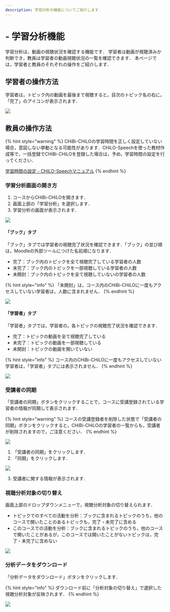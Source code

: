 ```yaml
---
description: 学習分析の機能についてご紹介します．
---
```


# - 学習分析機能

学習分析は，動画の視聴状況を確認する機能です． 学習者は動画が視聴済みか判断でき，教員は学習者の動画視聴状況の一覧を確認できます． 本ページでは，学習者と教員のそれぞれの操作をご紹介します．

## 学習者の操作方法

学習者は，トピック内の動画を最後まで視聴すると，目次のトピック名の右に，「完了」のアイコンが表示されます．

![](../.gitbook/assets/dashboard\_01.png)

## 教員の操作方法

{% hint style="warning" %}
CHiBi-CHiLOの学習時間を正しく設定していない場合，意図しない挙動となる可能性があります．CHiLO-Speechを使った教材作成等で，一括登録でCHiBi-CHiLOを登録した場合は，予め，学習時間の設定を行ってください．

[学習時間の設定 - CHiLO-Speechマニュアル](https://docs.cccties.org/chilospeech/chibi-chilo/learning-time)
{% endhint %}

### 学習分析画面の開き方

1. コースからCHiBi-CHiLOを開きます．
2. 画面上部の「学習分析」を選択します．
3. 学習分析の画面が表示されます．

![](../.gitbook/assets/dashboard\_02.png)

#### 「ブック」タブ

「ブック」タブでは学習者の視聴完了状況を確認できます．「ブック」の並び順は，Moodleの外部ツールにつけた名前順になります．

* 完了：ブック内のトピックを全て視聴完了している学習者の人数
* 未完了：ブック内のトピックを一部視聴している学習者の人数
* 未開封：ブック内のトピックを全て視聴していないの学習者の人数

{% hint style="info" %}
「未開封」は，コース内のCHiBi-CHiLOに一度もアクセスしていない学習者は，人数に含まれません．
{% endhint %}

![](../.gitbook/assets/dashboard\_03.png)

#### 「学習者」タブ

「学習者」タブでは，学習者の，各トピックの視聴完了状況を確認できます．

* 完了：トピックの動画を全て視聴完了している
* 未完了：トピックの動画を一部視聴している
* 未開封：トピックの動画を開いていない

{% hint style="info" %}
コース内のCHiBi-CHiLOに一度もアクセスしていない学習者は，「学習者」タブには表示されません．
{% endhint %}

![](../.gitbook/assets/dashboard\_04.png)

### 受講者の同期

「受講者の同期」ボタンをクリックすることで，コースに受講登録されている学習者の情報が同期して表示されます．

{% hint style="warning" %}
コースの受講登録者を削除した状態で「受講者の同期」ボタンをクリックすると，CHiBi-CHiLOの学習者の一覧からも，受講者が削除されますので，ご注意ください．
{% endhint %}

![](../.gitbook/assets/dashboard\_07.png)

1. 「受講者の同期」をクリックします．
2. 「同期」をクリックします．

![](../.gitbook/assets/dashboard\_08.png)

3. 受講者に関する情報が表示されます．

### 視聴分析対象の切り替え

画面上部のドロップダウンメニューで，視聴分析対象の切り替えられます．

* トピックでのすべての活動を分析：ブックに含まれるトピックのうち，他のコースで開いたことのあるトピックも，完了・未完了に含める
* このコースでの活動を分析：ブックに含まれるトピックのうち，他のコースで開いたことがあるが，このコースでは開いたことがないトピックは，完了・未完了に含めない

![](../.gitbook/assets/dashboard\_05.png)

### 分析データをダウンロード

「分析データをダウンロード」ボタンをクリックします．

{% hint style="info" %}
ダウンロード前に「分析対象の切り替え」で選択した視聴分析対象が反映されます．
{% endhint %}

![](../.gitbook/assets/dashboard\_06.png)
